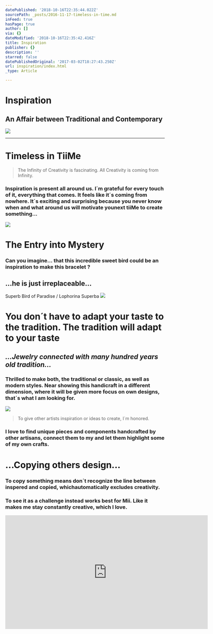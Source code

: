 ```yaml
---
datePublished: '2018-10-16T22:35:44.022Z'
sourcePath: _posts/2016-11-17-timeless-in-time.md
inFeed: true
hasPage: true
author: []
via: {}
dateModified: '2018-10-16T22:35:42.416Z'
title: Inspiration
publisher: {}
description: ''
starred: false
datePublishedOriginal: '2017-03-02T18:27:43.250Z'
url: inspiration/index.html
_type: Article

---
```

# **Inspiration**

## An Affair between Traditional and Contemporary
![](https://the-grid-user-content.s3-us-west-2.amazonaws.com/5a552680-1301-4d1f-8238-2b9aa2e25b1b.jpg)

---

# Timeless in TiiMe

> The Infinity of Creativity is fascinating. All Creativity is coming from Infinity.

### **Inspiration **is present all around us. I´m grateful for every touch of it, everything that comes. It feels like it´s coming from nowhere. It´s exciting and surprising because you never know when and what around us will motivate you**next tiiMe** to create something...
![](https://the-grid-user-content.s3-us-west-2.amazonaws.com/2d03a840-4a1c-42da-bfbc-ec9a8261c880.jpg)

# **The Entry into Mystery**

### **Can you imagine...** that this incredible sweet bird could be an inspiration to make this bracelet ?

## **...he is just irreplaceable...**

Superb Bird of Paradise / Lophorina Superba
![](https://the-grid-user-content.s3-us-west-2.amazonaws.com/a674e683-425f-41f1-8e55-ebebdd7f9692.jpg)

# **You don´t have to adapt your taste to the tradition. The tradition will adapt to your taste**

## _...Jewelry connected with many hundred years old tradition..._

### Thrilled to make both, the traditional or classic, as well as modern styles. Near showing this handicraft in a different dimension, where it will be given more focus on own designs, that´s what I am looking for.
![](https://the-grid-user-content.s3-us-west-2.amazonaws.com/7d8b0141-4e0a-457f-b7de-a8292dab2669.jpg)

> To give other artists inspiration or ideas to create, I´m honored.

### I love to find unique pieces and components handcrafted by other artisans, connect them to my and let them highlight some of my own crafts.

# **...Copying others design...**

### **To copy **something means don´t recognize the line between inspered and copied, which**automatically excludes creativity.**

### To see it as a challenge instead works best for Mii. Like it makes me stay constantly creative, which I love.

<iframe src="https://cdn.embedly.com/widgets/media.html?src=https%3A%2F%2Fwww.youtube.com%2Fembed%2FUYbn9R11Rrs%3Ffeature%3Doembed&amp;url=http%3A%2F%2Fwww.youtube.com%2Fwatch%3Fv%3DUYbn9R11Rrs&amp;image=https%3A%2F%2Fi.ytimg.com%2Fvi%2FUYbn9R11Rrs%2Fhqdefault.jpg&amp;key=a715cf41cc93453ca338d350cd26f87b&amp;type=text%2Fhtml&amp;schema=youtube" width="640" height="360" scrolling="no" frameborder="0" allowfullscreen="" style=""></iframe>